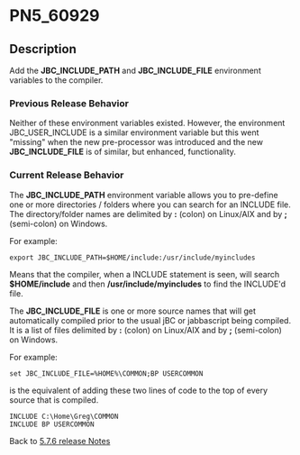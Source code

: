 # PN5_60929

<PageHeader />

## Description

Add the **JBC\_INCLUDE\_PATH** and **JBC\_INCLUDE\_FILE** environment variables to the compiler.

### Previous Release Behavior

Neither of these environment variables existed. However, the environment JBC\_USER\_INCLUDE is a similar environment variable but this went "missing" when the new pre-processor was introduced and the new **JBC\_INCLUDE\_FILE** is of similar, but enhanced, functionality.

### Current Release Behavior

The **JBC\_INCLUDE\_PATH** environment variable allows you to pre-define one or more directories / folders where you can search for an INCLUDE file. The directory/folder names are delimited by **:** (colon) on Linux/AIX and by **;** (semi-colon) on Windows.

For example:

```
export JBC_INCLUDE_PATH=$HOME/include:/usr/include/myincludes
```

Means that the compiler, when a INCLUDE statement is seen, will search **$HOME/include** and then **/usr/include/myincludes** to find the INCLUDE'd file.

The **JBC\_INCLUDE\_FILE** is one or more source names that will get automatically compiled prior to the usual jBC or jabbascript being compiled. It is a list of files delimited by **:** (colon) on Linux/AIX and by **;** (semi-colon) on Windows.

For example:

```
set JBC_INCLUDE_FILE=%HOME%\COMMON;BP USERCOMMON
```

is the equivalent of adding these two lines of code to the top of every source that is compiled.

```
INCLUDE C:\Home\Greg\COMMON
INCLUDE BP USERCOMMON
```

Back to [5.7.6 release Notes](../jbase-5.7.6-release-notes/README.md)

  
<PageFooter />
